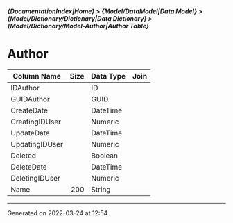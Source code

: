 ##### {DocumentationIndex|Home} > {Model/DataModel|Data Model} > {Model/Dictionary/Dictionary|Data Dictionary} > {Model/Dictionary/Model-Author|Author Table}

Author
===

Column Name | Size | Data Type | Join 
----------- | ---: | --------- | ---- 
IDAuthor |  | ID |  
GUIDAuthor |  | GUID |  
CreateDate |  | DateTime |  
CreatingIDUser |  | Numeric |  
UpdateDate |  | DateTime |  
UpdatingIDUser |  | Numeric |  
Deleted |  | Boolean |  
DeleteDate |  | DateTime |  
DeletingIDUser |  | Numeric |  
Name | 200 | String |  
- - -

Generated on 2022-03-24 at 12:54
